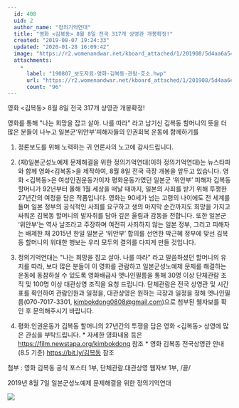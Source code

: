 ```yaml
---
  id: 408
  uid: 2
  author_name: "정의기억연대"
  title: "영화 <김복동> 8월 8일 전국 317개 상영관 개봉확정!"
  created: "2019-08-07 19:24:33"
  updated: "2020-01-28 16:09:42"
  image: "https://r2.womenandwar.net/kboard_attached/1/201908/5d4aa6a5409323371276.jpg"
  attachments: 
    - 
      label: "190807_보도자료-영화-김복동-관람-호소.hwp"
      url: "https://r2.womenandwar.net/kboard_attached/1/201908/5d4aa6e1d40ba2418712.hwp"
      count: "96"
---
```

영화 <김복동> 8월 8일 전국 317개 상영관 개봉확정!
 
영화를 통해 "나는 희망을 잡고 살아. 나를 따라" 라고 남기신 김복동 할머니의 뜻을 더 많은 분들이 나누고 일본군‘위안부’피해자들의 인권회복 운동에 함께하기를
1. 정론보도를 위해 노력하는 귀 언론사의 노고에 감사드립니다. 

2. (재)일본군성노예제 문제해결을 위한 정의기억연대(이하 정의기억연대)는 뉴스타파와 함께 영화<김복동>을 제작하여, 8월 8일 전국 극장 개봉을 앞두고 있습니다. 영화 <김복동>은 여성인권운동가이자 평화운동가였던 일본군 ‘위안부’ 피해자 김복동 할머니가 92년부터 올해 1월 세상을 떠날 때까지, 일본의 사죄를 받기 위해 투쟁한 27년간의 여정을 담은 작품입니다. 영화는 90세가 넘는 고령의 나이에도 전 세계를 돌며 일본 정부의 공식적인 사죄를 요구하고 생의 마지막 순간까지도 희망을 가지고 싸워온 김복동 할머니의 발자취를 담아 깊은 울림과 감동을 전합니다. 또한 일본군 ‘위안부’는 역사 날조라고 주장하며 여전히 사죄하지 않는 일본 정부, 그리고 피해자는 배제한 채 2015년 한일 일본군 ‘위안부’ 합의를 선언한 박근혜 정부에 맞선 김복동 할머니의 위대한 행보는 우리 모두의 결의를 다지게 만들 것입니다.

3. 정의기억연대는 "나는 희망을 잡고 살아. 나를 따라" 라고 말씀하셨던 할머니의 유지를 따라, 보다 많은 분들이 이 영화를 관람하고 일본군성노예제 문제를 해결하는 운동에 동참하실 수 있도록 영화배급사 앳나인필름을 통해 30명 이상 단체관람 조직 및 100명 이상 대관상영 조직을 요청 드립니다. 단체관람은 전국 상영관 및 시간표를 확인하여 관람인원과 일정을, 대관상영은 원하는 극장과 일정을 정해 엣나인필름(070-7017-3301, kimbokdong0808@gmail.com)으로 첨부된 웹자보를 확인 후 문의해주시기 바랍니다. 

4. 평화.인권운동가 김복동 할머니의 27년간의 투쟁을 담은 영화 <김복동> 상영에 많은 관심을 부탁드립니다. 
\* 자세한 영화내용 등은 https://film.newstapa.org/kimbokdong 참조 
\* 영화 김복동 전국상영관 안내 (8.5 기준) https://bit.ly/김복동 참조 


첨부 : 영화 김복동 공식 포스터 1부, 단체관람.대관상영 웹자보 1부, /끝/

2019년 8월 7일 
일본군성노예제 문제해결을 위한 정의기억연대
  
 ![](https://r2.womenandwar.net/kboard_attached/1/201908/5d4aa6a5409323371276.jpg)